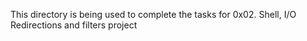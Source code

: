 This directory is being used to complete the tasks for 0x02. Shell, I/O Redirections and filters project

